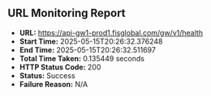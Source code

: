 ## URL Monitoring Report

- **URL:** https://api-gw1-prod1.fisglobal.com/gw/v1/health
- **Start Time:** 2025-05-15T20:26:32.376248
- **End Time:** 2025-05-15T20:26:32.511697
- **Total Time Taken:** 0.135449 seconds
- **HTTP Status Code:** 200
- **Status:** Success
- **Failure Reason:** N/A
